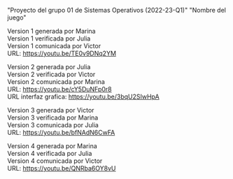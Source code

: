 "Proyecto del grupo 01 de Sistemas Operativos (2022-23-Q1)" 
"Nombre del juego" 

Version 1 generada por Marina\
Version 1 verificada por Julia\
Version 1 comunicada por Victor\
URL: https://youtu.be/TE0v9DNq2YM

Version 2 generada por Julia\
Version 2 verificada por Victor\
Version 2 comunicada por Marina\
URL: https://youtu.be/cY5DuNFp0r8 \
URL interfaz grafica: https://youtu.be/3bqU2SIwHpA

Version 3 generada por Victor\
Version 3 verificada por Marina\
Version 3 comunicada por Julia\
URL: https://youtu.be/bfNAdN6CwFA 

Version 4 generada por Marina\
Version 4 verificada por Julia\
Version 4 comunicada por Victor\
URL: https://youtu.be/QNRba6OY8vU